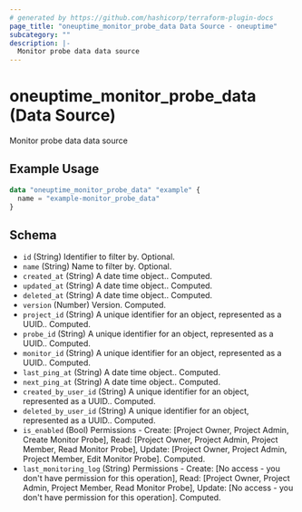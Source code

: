 ```yaml
---
# generated by https://github.com/hashicorp/terraform-plugin-docs
page_title: "oneuptime_monitor_probe_data Data Source - oneuptime"
subcategory: ""
description: |-
  Monitor probe data data source
---
```


# oneuptime_monitor_probe_data (Data Source)

Monitor probe data data source

## Example Usage

```terraform
data "oneuptime_monitor_probe_data" "example" {
  name = "example-monitor_probe_data"
}
```

## Schema

- `id` (String) Identifier to filter by. Optional.
- `name` (String) Name to filter by. Optional.
- `created_at` (String) A date time object.. Computed.
- `updated_at` (String) A date time object.. Computed.
- `deleted_at` (String) A date time object.. Computed.
- `version` (Number) Version. Computed.
- `project_id` (String) A unique identifier for an object, represented as a UUID.. Computed.
- `probe_id` (String) A unique identifier for an object, represented as a UUID.. Computed.
- `monitor_id` (String) A unique identifier for an object, represented as a UUID.. Computed.
- `last_ping_at` (String) A date time object.. Computed.
- `next_ping_at` (String) A date time object.. Computed.
- `created_by_user_id` (String) A unique identifier for an object, represented as a UUID.. Computed.
- `deleted_by_user_id` (String) A unique identifier for an object, represented as a UUID.. Computed.
- `is_enabled` (Bool) Permissions - Create: [Project Owner, Project Admin, Create Monitor Probe], Read: [Project Owner, Project Admin, Project Member, Read Monitor Probe], Update: [Project Owner, Project Admin, Project Member, Edit Monitor Probe]. Computed.
- `last_monitoring_log` (String) Permissions - Create: [No access - you don't have permission for this operation], Read: [Project Owner, Project Admin, Project Member, Read Monitor Probe], Update: [No access - you don't have permission for this operation]. Computed.
